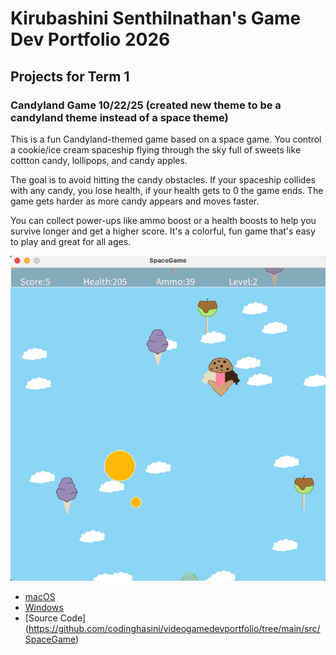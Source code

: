 # Kirubashini Senthilnathan's Game Dev Portfolio 2026

## Projects for Term 1

### Candyland Game 10/22/25 (created new theme to be a candyland theme instead of a space theme)

This is a fun Candyland-themed game based on a space game. You control a cookie/ice cream spaceship flying through the sky full of sweets like cottton candy, lollipops, and candy apples.

The goal is to avoid hitting the candy obstacles. If your spaceship collides with any candy, you lose health, if your health gets to 0 the game ends. The game gets harder as more candy appears and moves faster.

You can collect power-ups like ammo boost or a health boosts to help you survive longer and get a higher score. It's a colorful, fun game that's easy to play and great for all ages.



![Image](https://github.com/codinghasini/videogamedevportfolio/blob/main/images/photo.png)




* [macOS](https://github.com/user-attachments/files/23057028/macos-aarch64.zip)
* [Windows](https://github.com/user-attachments/files/23057069/windows-amd64.zip)
* [Source Code] (https://github.com/codinghasini/videogamedevportfolio/tree/main/src/SpaceGame)
